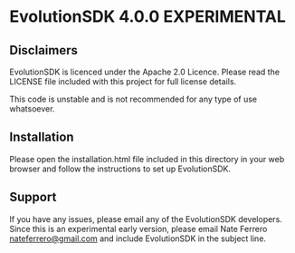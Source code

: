 # EvolutionSDK 4.0.0 EXPERIMENTAL

## Disclaimers

EvolutionSDK is licenced under the Apache 2.0 Licence. Please read the LICENSE file included with this project for full license details.

This code is unstable and is not recommended for any type of use whatsoever.

## Installation

Please open the installation.html file included in this directory in your web browser and follow the instructions to set up EvolutionSDK.

## Support

If you have any issues, please email any of the EvolutionSDK developers. Since this is an experimental early version, please email Nate Ferrero <nateferrero@gmail.com> and include EvolutionSDK in the subject line.